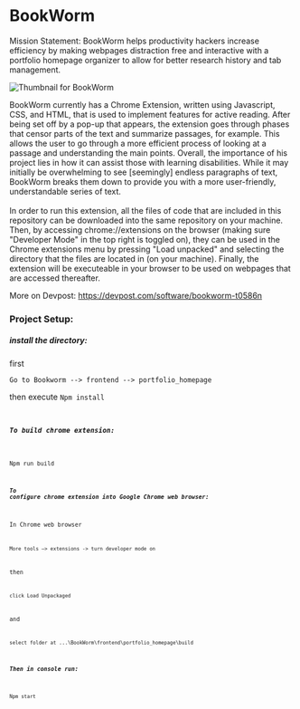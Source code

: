 # BookWorm

Mission Statement:
BookWorm helps productivity hackers increase efficiency by making webpages distraction free and interactive with a portfolio homepage organizer to allow for better research history and tab management.

![Thumbnail for BookWorm](https://github.com/ltann/BookWorm/blob/master/bookworm.png?raw=true)




BookWorm currently has a Chrome Extension, written using Javascript, CSS, and HTML, that is used to implement features for active reading. After being set off by a pop-up that appears, the extension goes through phases that censor parts of the text and summarize passages, for example. This allows the user to go through a more efficient process of looking at a passage and understanding the main points. Overall, the importance of his project lies in how it can assist those with learning disabilities. While it may initially be overwhelming to see [seemingly] endless paragraphs of text, BookWorm breaks them down to provide you with a more user-friendly, understandable series of text. <br>
<br>
In order to run this extension, all the files of code that are included in this repository can be downloaded into the same repository on your machine. Then, by accessing chrome://extensions on the browser (making sure "Developer Mode" in the top right is toggled on),
they can be used in the Chrome extensions menu by pressing "Load unpacked" and selecting the directory that the files are located in (on your machine). Finally, the extension will be executeable in your browser to be used on webpages that are accessed thereafter. <br>

More on Devpost:
https://devpost.com/software/bookworm-t0586n

### Project Setup:

##### install the directory:

first
```
Go to Bookworm --> frontend --> portfolio_homepage
```
then execute
<code>Npm install 

##### To build chrome extension:
<code>Npm run build 

##### To configure chrome extension into Google Chrome web browser:

In Chrome web browser
```
More tools –> extensions -> turn developer mode on 
```
then 
```
click Load Unpackaged
```
and
```
select folder at ...\BookWorm\frontend\portfolio_homepage\build
```
##### Then in console run:
<code>Npm start 




